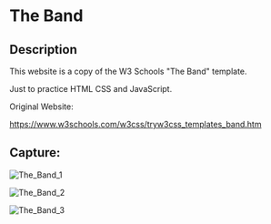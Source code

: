 # The Band

## Description
This website is a copy of the W3 Schools "The Band" template.

Just to practice HTML CSS and JavaScript.

Original Website:

https://www.w3schools.com/w3css/tryw3css_templates_band.htm

## Capture:

![The_Band_1](https://github.com/Bernardo59/Website_TheBand/blob/master/assets/img/TheBand_1.png?raw=true) 

![The_Band_2](https://github.com/Bernardo59/Website_TheBand/blob/master/assets/img/TheBand_2.png?raw=true) 

![The_Band_3](https://github.com/Bernardo59/Website_TheBand/blob/master/assets/img/TheBand_3.png?raw=true) 
